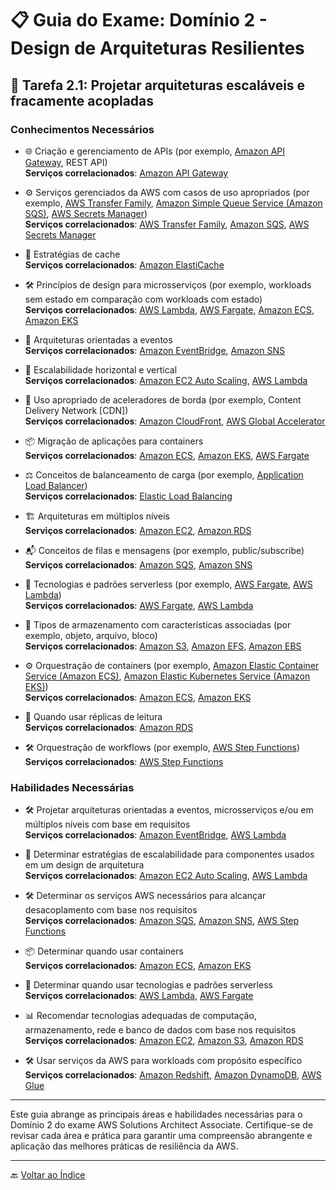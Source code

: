 # 📋 Guia do Exame: Domínio 2 - Design de Arquiteturas Resilientes

## 🎯 Tarefa 2.1: Projetar arquiteturas escaláveis e fracamente acopladas

### Conhecimentos Necessários

- 🌐 Criação e gerenciamento de APIs (por exemplo, [Amazon API Gateway](https://aws.amazon.com/api-gateway/), REST API)  
  **Serviços correlacionados**: [Amazon API Gateway](https://aws.amazon.com/api-gateway/)

- ⚙️ Serviços gerenciados da AWS com casos de uso apropriados (por exemplo, [AWS Transfer Family](https://aws.amazon.com/aws-transfer-family/), [Amazon Simple Queue Service (Amazon SQS)](https://aws.amazon.com/sqs/), [AWS Secrets Manager](https://aws.amazon.com/secrets-manager/))  
  **Serviços correlacionados**: [AWS Transfer Family](https://aws.amazon.com/aws-transfer-family/), [Amazon SQS](https://aws.amazon.com/sqs/), [AWS Secrets Manager](https://aws.amazon.com/secrets-manager/)

- 💾 Estratégias de cache  
  **Serviços correlacionados**: [Amazon ElastiCache](https://aws.amazon.com/elasticache/)

- 🛠️ Princípios de design para microsserviços (por exemplo, workloads sem estado em comparação com workloads com estado)  
  **Serviços correlacionados**: [AWS Lambda](https://aws.amazon.com/lambda/), [AWS Fargate](https://aws.amazon.com/fargate/), [Amazon ECS](https://aws.amazon.com/ecs/), [Amazon EKS](https://aws.amazon.com/eks/)

- 🔄 Arquiteturas orientadas a eventos  
  **Serviços correlacionados**: [Amazon EventBridge](https://aws.amazon.com/eventbridge/), [Amazon SNS](https://aws.amazon.com/sns/)

- 🔄 Escalabilidade horizontal e vertical  
  **Serviços correlacionados**: [Amazon EC2 Auto Scaling](https://aws.amazon.com/autoscaling/), [AWS Lambda](https://aws.amazon.com/lambda/)

- 🚀 Uso apropriado de aceleradores de borda (por exemplo, Content Delivery Network [CDN])  
  **Serviços correlacionados**: [Amazon CloudFront](https://aws.amazon.com/cloudfront/), [AWS Global Accelerator](https://aws.amazon.com/global-accelerator/)

- 📦 Migração de aplicações para containers  
  **Serviços correlacionados**: [Amazon ECS](https://aws.amazon.com/ecs/), [Amazon EKS](https://aws.amazon.com/eks/), [AWS Fargate](https://aws.amazon.com/fargate/)

- ⚖️ Conceitos de balanceamento de carga (por exemplo, [Application Load Balancer](https://aws.amazon.com/elasticloadbalancing/))  
  **Serviços correlacionados**: [Elastic Load Balancing](https://aws.amazon.com/elasticloadbalancing/)

- 🏗️ Arquiteturas em múltiplos níveis  
  **Serviços correlacionados**: [Amazon EC2](https://aws.amazon.com/ec2/), [Amazon RDS](https://aws.amazon.com/rds/)

- 📬 Conceitos de filas e mensagens (por exemplo, public/subscribe)  
  **Serviços correlacionados**: [Amazon SQS](https://aws.amazon.com/sqs/), [Amazon SNS](https://aws.amazon.com/sns/)

- 🚀 Tecnologias e padrões serverless (por exemplo, [AWS Fargate](https://aws.amazon.com/fargate/), [AWS Lambda](https://aws.amazon.com/lambda/))  
  **Serviços correlacionados**: [AWS Fargate](https://aws.amazon.com/fargate/), [AWS Lambda](https://aws.amazon.com/lambda/)

- 💾 Tipos de armazenamento com características associadas (por exemplo, objeto, arquivo, bloco)  
  **Serviços correlacionados**: [Amazon S3](https://aws.amazon.com/s3/), [Amazon EFS](https://aws.amazon.com/efs/), [Amazon EBS](https://aws.amazon.com/ebs/)

- ⚙️ Orquestração de containers (por exemplo, [Amazon Elastic Container Service (Amazon ECS)](https://aws.amazon.com/ecs/), [Amazon Elastic Kubernetes Service (Amazon EKS)](https://aws.amazon.com/eks/))  
  **Serviços correlacionados**: [Amazon ECS](https://aws.amazon.com/ecs/), [Amazon EKS](https://aws.amazon.com/eks/)

- 🔄 Quando usar réplicas de leitura  
  **Serviços correlacionados**: [Amazon RDS](https://aws.amazon.com/rds/)

- 🛠️ Orquestração de workflows (por exemplo, [AWS Step Functions](https://aws.amazon.com/step-functions/))  
  **Serviços correlacionados**: [AWS Step Functions](https://aws.amazon.com/step-functions/)

### Habilidades Necessárias

- 🛠️ Projetar arquiteturas orientadas a eventos, microsserviços e/ou em múltiplos níveis com base em requisitos  
  **Serviços correlacionados**: [Amazon EventBridge](https://aws.amazon.com/eventbridge/), [AWS Lambda](https://aws.amazon.com/lambda/)

- 🔄 Determinar estratégias de escalabilidade para componentes usados em um design de arquitetura  
  **Serviços correlacionados**: [Amazon EC2 Auto Scaling](https://aws.amazon.com/autoscaling/), [AWS Lambda](https://aws.amazon.com/lambda/)

- 🛠️ Determinar os serviços AWS necessários para alcançar desacoplamento com base nos requisitos  
  **Serviços correlacionados**: [Amazon SQS](https://aws.amazon.com/sqs/), [Amazon SNS](https://aws.amazon.com/sns/), [AWS Step Functions](https://aws.amazon.com/step-functions/)

- 📦 Determinar quando usar containers  
  **Serviços correlacionados**: [Amazon ECS](https://aws.amazon.com/ecs/), [Amazon EKS](https://aws.amazon.com/eks/)

- 🚀 Determinar quando usar tecnologias e padrões serverless  
  **Serviços correlacionados**: [AWS Lambda](https://aws.amazon.com/lambda/), [AWS Fargate](https://aws.amazon.com/fargate/)

- 📊 Recomendar tecnologias adequadas de computação, armazenamento, rede e banco de dados com base nos requisitos  
  **Serviços correlacionados**: [Amazon EC2](https://aws.amazon.com/ec2/), [Amazon S3](https://aws.amazon.com/s3/), [Amazon RDS](https://aws.amazon.com/rds/)

- 🛠️ Usar serviços da AWS para workloads com propósito específico  
  **Serviços correlacionados**: [Amazon Redshift](https://aws.amazon.com/redshift/), [Amazon DynamoDB](https://aws.amazon.com/dynamodb/), [AWS Glue](https://aws.amazon.com/glue/)

---

Este guia abrange as principais áreas e habilidades necessárias para o Domínio 2 do exame AWS Solutions Architect Associate. Certifique-se de revisar cada área e prática para garantir uma compreensão abrangente e aplicação das melhores práticas de resiliência da AWS.

---

🔙 [Voltar ao Índice](../../../index.md)
